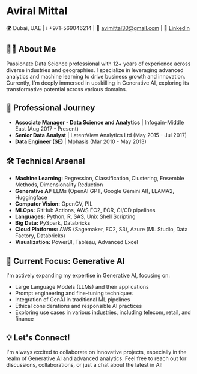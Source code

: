 # Aviral Mittal

🌍 Dubai, UAE | 📞 +971-569046214 | 📧 avimittal30@gmail.com | 🔗 [LinkedIn](https://www.linkedin.com/in/aviral-mittal-11027011/)

## 👨‍💻 About Me

Passionate Data Science professional with 12+ years of experience across diverse industries and geographies. I specialize in leveraging advanced analytics and machine learning to drive business growth and innovation. Currently, I'm deeply immersed in upskilling in Generative AI, exploring its transformative potential across various domains.

## 🚀 Professional Journey

- **Associate Manager - Data Science and Analytics** | Infogain-Middle East (Aug 2017 - Present)
- **Senior Data Analyst** | LatentView Analytics Ltd (May 2015 - Jul 2017)
- **Data Engineer (SE)** | Mphasis (Mar 2010 - May 2013)

## 🛠 Technical Arsenal

- **Machine Learning:** Regression, Classification, Clustering, Ensemble Methods, Dimensionality Reduction
- **Generative AI:** LLMs (OpenAI GPT, Google Gemini AI), LLAMA2, Huggingface
- **Computer Vision:** OpenCV, PIL
- **MLOps:** GitHub Actions, AWS EC2, ECR, CI/CD pipelines
- **Languages:** Python, R, SAS, Unix Shell Scripting
- **Big Data:** PySpark, Databricks
- **Cloud Platforms:** AWS (Sagemaker, EC2, S3), Azure (ML Studio, Data Factory, Databricks)
- **Visualization:** PowerBI, Tableau, Advanced Excel

## 🔬 Current Focus: Generative AI

I'm actively expanding my expertise in Generative AI, focusing on:

- Large Language Models (LLMs) and their applications
- Prompt engineering and fine-tuning techniques
- Integration of GenAI in traditional ML pipelines
- Ethical considerations and responsible AI practices
- Exploring use cases in various industries, including telecom, retail, and finance

## 💡 Let's Connect!

I'm always excited to collaborate on innovative projects, especially in the realm of Generative AI and advanced analytics. Feel free to reach out for discussions, collaborations, or just a chat about the latest in AI!

